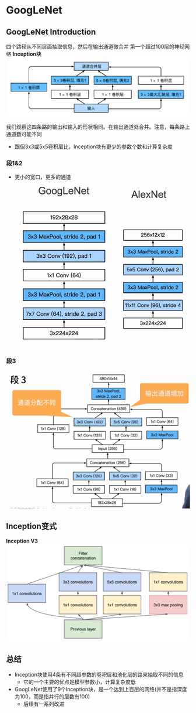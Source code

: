 # GoogLeNet
## GoogLeNet Introduction
四个路径从不同层面抽取信息，然后在输出通道微合并
第一个超过100层的神经网络
**Inception块**
![图 1](assest/%E5%90%AB%E5%B9%B6%E8%A1%8C%E8%BF%9E%E7%BB%93%E7%9A%84%E7%BD%91%E7%BB%9C/IMG_20220908-201619772.png) 

我们观察这四条路的输出和输入的形状相同。在输出通道处合并。注意，每条路上通道数可能不同

- 跟但3x3或5x5卷积层比，Inception块有更少的参数个数和计算复杂度

### 段1&2
- 更小的宽口，更多的通道
![图 2](assest/%E5%90%AB%E5%B9%B6%E8%A1%8C%E8%BF%9E%E7%BB%93%E7%9A%84%E7%BD%91%E7%BB%9C/IMG_20220908-205316645.png)  

### 段3
![图 4](assest/%E5%90%AB%E5%B9%B6%E8%A1%8C%E8%BF%9E%E7%BB%93%E7%9A%84%E7%BD%91%E7%BB%9C/IMG_20220908-205638946.png)  


## Inception变式
**Inception V3**
![图 6](assest/%E5%90%AB%E5%B9%B6%E8%A1%8C%E8%BF%9E%E7%BB%93%E7%9A%84%E7%BD%91%E7%BB%9C/IMG_20220908-210808622.png)  



## 总结
- Inception块使用4条有不同超参数的卷积层和池化层的路来抽取不同的信息
  - 它的一个主要的优点是模型参数小，计算复杂度低
- GoogLeNet使用了9个Inception块，是一个达到上百层的网络(并不是指深度为100，而是指并行的层数有100)
  - 后续有一系列改进
